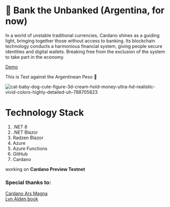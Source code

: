# :bank: Bank the Unbanked (Argentina, for now)


In a world of unstable traditional currencies, Cardano shines as a guiding light, bringing together those without access to banking. Its blockchain technology conducts a harmonious financial system, giving people secure identities and digital wallets. Breaking free from the exclusion of the system to take part in the economy.

[Demo](https://blue-field-0d777b910.4.azurestaticapps.net/home "Demo Url")

This is Test against the Argentinean Peso :shit:

![cat-baby-dog-cute-figure-3d-cream-hold-money-ultra-hd-realistic-vivid-colors-highly-detailed-uh-788705823](https://github.com/lisandro-iraguen/bank-the-unbanked/assets/70443444/93566d30-d43a-4d09-98d8-1f45812d1f84)




# Technology Stack
1. .NET 8
2. .NET Blazor
3. Radzen Blazor
4. Azure
5. Azure Functions
6. GitHub
8. Cardano

working on **Cardano Preview Testnet**


### Special thanks to:
[Cardano Ars Magna](https://arsmagna.xyz/apps/web-tx-editor/)\
[Lyn Alden book](https://www.amazon.com/Broken-Money-Financial-System-Failing/dp/B0CG83QBJ6)
